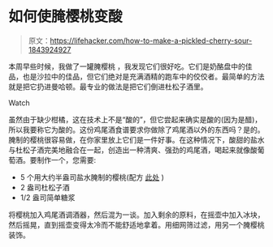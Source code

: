 # 如何使腌樱桃变酸

> 原文：<https://lifehacker.com/how-to-make-a-pickled-cherry-sour-1843924927>

本周早些时候，我做了一罐腌樱桃 ，我发现它们很好吃。它们是奶酪盘中的佳品，也是沙拉中的佳品，但它们绝对是充满酒精的跑车中的佼佼者。最简单的方法就是把它扔进曼哈顿。最专业的做法是把它们倒进杜松子酒里。

Watch

虽然由于缺少柑橘，这在技术上不是“酸的”，但它尝起来确实是酸的(因为是醋)，所以我要称它为酸的。这份鸡尾酒食谱要求你做除了鸡尾酒以外的东西吗？是的。腌制的樱桃很容易做，在你家里放上它们是一件好事。在这种情况下，酸甜的盐水与杜松子酒完美地融合在一起，创造出一种清爽、强劲的鸡尾酒，喝起来就像酸葡萄酒。要制作一个，您需要:

*   5 个用大约半盎司盐水腌制的樱桃(配方 [此处](https://lifehacker.com/how-to-pickle-cherries-1843856478) )
*   2 盎司杜松子酒
*   1/2 盎司简单糖浆

将樱桃加入鸡尾酒调酒器，然后混为一谈。加入剩余的原料，在摇壶中加入冰块，然后摇晃，直到摇壶变得太冷而不能舒适地拿着。用细网筛过滤，用另一个腌樱桃装饰。